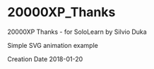 # 20000XP_Thanks

20000XP Thanks - for SoloLearn by Silvio Duka

Simple SVG animation example

Creation Date 2018-01-20

